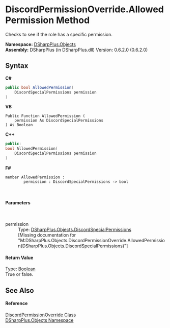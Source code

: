 # DiscordPermissionOverride.AllowedPermission Method 
 

Checks to see if the role has a specific permission.

**Namespace:**&nbsp;<a href="b70db947-75ff-488f-5245-350c6ca1e522">DSharpPlus.Objects</a><br />**Assembly:**&nbsp;DSharpPlus (in DSharpPlus.dll) Version: 0.6.2.0 (0.6.2.0)

## Syntax

**C#**<br />
``` C#
public bool AllowedPermission(
	DiscordSpecialPermissions permission
)
```

**VB**<br />
``` VB
Public Function AllowedPermission ( 
	permission As DiscordSpecialPermissions
) As Boolean
```

**C++**<br />
``` C++
public:
bool AllowedPermission(
	DiscordSpecialPermissions permission
)
```

**F#**<br />
``` F#
member AllowedPermission : 
        permission : DiscordSpecialPermissions -> bool 

```

<br />

#### Parameters
&nbsp;<dl><dt>permission</dt><dd>Type: <a href="1f4f81a5-6b31-1e8e-fa77-750bec188d59">DSharpPlus.Objects.DiscordSpecialPermissions</a><br />\[Missing <param name="permission"/> documentation for "M:DSharpPlus.Objects.DiscordPermissionOverride.AllowedPermission(DSharpPlus.Objects.DiscordSpecialPermissions)"\]</dd></dl>

#### Return Value
Type: <a href="http://msdn2.microsoft.com/en-us/library/a28wyd50" target="_blank">Boolean</a><br />True or false.

## See Also


#### Reference
<a href="c1796aef-a014-ad1d-88c1-61e4c5b82970">DiscordPermissionOverride Class</a><br /><a href="b70db947-75ff-488f-5245-350c6ca1e522">DSharpPlus.Objects Namespace</a><br />
